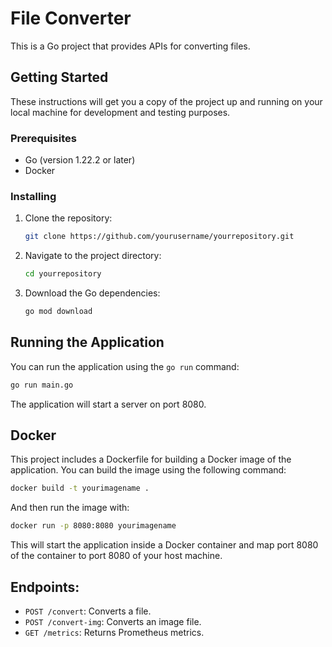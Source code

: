 # File Converter

This is a Go project that provides APIs for converting files.

## Getting Started

These instructions will get you a copy of the project up and running on your local machine for development and testing purposes.

### Prerequisites

- Go (version 1.22.2 or later)
- Docker

### Installing

1. Clone the repository:
    ```sh
    git clone https://github.com/yourusername/yourrepository.git
    ```
2. Navigate to the project directory:
    ```sh
    cd yourrepository
    ```
3. Download the Go dependencies:
    ```sh
    go mod download
    ```

## Running the Application

You can run the application using the `go run` command:

```sh
go run main.go
```
The application will start a server on port 8080.

## Docker
This project includes a Dockerfile for building a Docker image of the application. You can build the image using the following command:
```sh
docker build -t yourimagename .
```

And then run the image with:
```sh
docker run -p 8080:8080 yourimagename
```

This will start the application inside a Docker container and map port 8080 of the container to port 8080 of your host machine.

## Endpoints:

* `POST /convert`: Converts a file.
* `POST /convert-img`: Converts an image file.
* `GET /metrics`: Returns Prometheus metrics.

